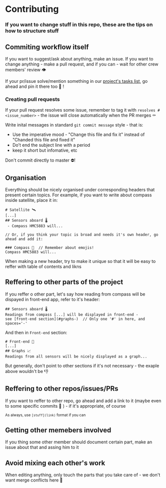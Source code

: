 # Contributing

### If you want to change stuff in this repo, these are the tips on how to structure stuff

## Commiting workflow itself
If you want to suggest/ask about anything, make an issue.  If you want to change anything - make a pull request, and if you can - wait for other crew members' review  👁

If your pr/issue solve/mention something in our [project's tasks list](https://github.com/orgs/TinXsat/projects/1), go ahead and pin it there too 💯 !

### Creating pull requests
If your pull request resolves some issue, remember to tag it with `resolves #<issue_number>` - the issue will close automatically when the PR merges ⚰️

Write inital messages in standard `git commit message` style - that is:
 - Use the imperative mood - "Change this file and fix it" instead of "Chanded this file and fixed it"
 - Do't end the subject line with a period
 - keep it short but infomative, etc

Don't commit directly to master ⛔️!

## Organisation

Everything should be nicely organised under corresponding headers that present certain topics. For example, if you want to write about compass inside satellite, place it in:
```
# Satellite 🛰
[...]
## Sensors aboard 🌡
 - Compass HMC5883 will...
 
// Or, if you think your topic is broad and needs it's own header, go ahead and add it:

### Compass 🧭  // Remember about emojis!
Compass HMC5883 will...
```
When making a new header, try to make it unique so that it will be easy to reffer with table of contents and likns

## Reffering to other parts of the project

If you reffer o other part, let's say how reading from compass will be dispayed in front-end app, refer to it's header:
```
## Sensors aboard 🌡
Readings from compass [...] will be displayed in front-end - 
see [front-end section](#graphs-)  // Only one '#' in here, and spaces='-'
```
And then in `Front-end` section:
```
# Front-end 📱
[...]
## Graphs 📈
Readings from all sensors will be nicely displayed as a graph...
```
But generally, don't point to other sections if it's not necessary - the exaple above wouldn't be 👎

## Reffering to other repos/issues/PRs
If you want to reffer to other repo, go ahead and add a link to it (maybe even to some specific commits 🤯 ) - if it's appropriate, of course

<sub>As always, use `[stuff](link)` format if you can</sub>

## Getting other memebers involved
If you thing some other member should document certain part, make an issue about that and assing him to it

## Avoid mixing each other's work
When editing anything, only touch the parts that you take care of - we don't want merge conflicts here 😬
